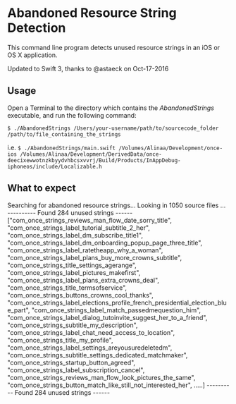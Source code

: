 # Abandoned Resource String Detection
This command line program detects unused resource strings in an iOS or OS X application.

Updated to Swift 3, thanks to @astaeck on Oct-17-2016

## Usage
Open a Terminal to the directory which contains the *AbandonedStrings* executable, and run the following command:

`$ ./AbandonedStrings /Users/your-username/path/to/sourcecode_folder /path/to/file_containing_the_strings`

i.e. `$ ./AbandonedStrings/main.swift /Volumes/Alinaa/Development/once-ios /Volumes/Alinaa/Development/DerivedData/once-deecixewwotnzkbyydvhbcsxvvrj/Build/Products/InAppDebug-iphoneos/include/Localizable.h`

## What to expect

Searching for abandoned resource strings…
Looking in 1050 source files ...
---------- Found 284 unused strings ------
["com_once_strings_reviews_man_flow_date_sorry_title", "com_once_strings_label_tutorial_subtitle_2_her", "com_once_strings_label_dm_subscribe_title1", "com_once_strings_label_dm_onboarding_popup_page_three_title", "com_once_strings_label_ratetheapp_why_a_woman", "com_once_strings_label_plans_buy_more_crowns_subtitle", "com_once_strings_title_settings_agerange", "com_once_strings_label_pictures_makefirst", "com_once_strings_label_plans_extra_crowns_deal", "com_once_strings_title_termsofservice", "com_once_strings_buttons_crowns_cool_thanks", "com_once_strings_label_elections_profile_french_presidential_election_blue_part", "com_once_strings_label_match_passedmequestion_him", "com_once_strings_label_dialog_tutoinvite_suggest_her_to_a_friend", "com_once_strings_subtitle_my_description", "com_once_strings_label_chat_need_access_to_location", "com_once_strings_title_my_profile", "com_once_strings_label_settings_areyousuredeletedm", "com_once_strings_subtitle_settings_dedicated_matchmaker", "com_once_strings_startup_button_agreed", "com_once_strings_label_subscription_cancel", "com_once_strings_reviews_man_flow_look_pictures_the_same", "com_once_strings_button_match_like_still_not_interested_her", .....]
---------- Found 284 unused strings ------
